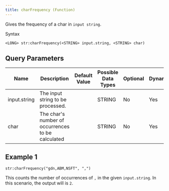 ```yaml
---
title: charFrequency (Function)
---
```


Gives the frequency of a char in `input string`.

Syntax

    <LONG> str:charFrequency(<STRING> input.string, <STRING> char)

## Query Parameters

| Name         | Description                                        | Default Value | Possible Data Types | Optional | Dynamic |
|--------------|----------------------------------------------------|---------------|---------------------|----------|---------|
| input.string | The input string to be processed.                  |               | STRING              | No       | Yes     |
| char         | The char's number of occurrences to be calculated |               | STRING              | No       | Yes     |

## Example 1

    str:charFrequency("gdn,ABM,NSFT", ",")

This counts the number of occurrences of `,` in the given
`input.string`. In this scenario, the output will is `2`.
